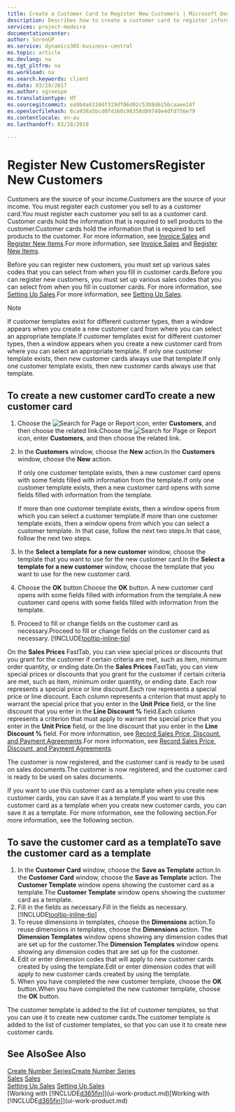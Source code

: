```yaml
---
title: Create a Customer Card to Register New Customers | Microsoft Docs
description: Describes how to create a customer card to register information about each new customer or client that you sell to.
services: project-madeira
documentationcenter: 
author: SorenGP
ms.service: dynamics365-business-central
ms.topic: article
ms.devlang: na
ms.tgt_pltfrm: na
ms.workload: na
ms.search.keywords: client
ms.date: 03/29/2017
ms.author: sgroespe
ms.translationtype: HT
ms.sourcegitcommit: ea9b4a6310df319df06d02c53b9d6156caaee24f
ms.openlocfilehash: 6ca938a5bcd0fd160c98358d89740e4dfd756e79
ms.contentlocale: en-au
ms.lasthandoff: 03/28/2018

---
```

# <a name="register-new-customers"></a><span data-ttu-id="8f79c-103">Register New Customers</span><span class="sxs-lookup"><span data-stu-id="8f79c-103">Register New Customers</span></span>
<span data-ttu-id="8f79c-104">Customers are the source of your income.</span><span class="sxs-lookup"><span data-stu-id="8f79c-104">Customers are the source of your income.</span></span> <span data-ttu-id="8f79c-105">You must register each customer you sell to as a customer card.</span><span class="sxs-lookup"><span data-stu-id="8f79c-105">You must register each customer you sell to as a customer card.</span></span> <span data-ttu-id="8f79c-106">Customer cards hold the information that is required to sell products to the customer.</span><span class="sxs-lookup"><span data-stu-id="8f79c-106">Customer cards hold the information that is required to sell products to the customer.</span></span> <span data-ttu-id="8f79c-107">For more information, see [Invoice Sales](sales-how-invoice-sales.md) and [Register New Items](inventory-how-register-new-items.md).</span><span class="sxs-lookup"><span data-stu-id="8f79c-107">For more information, see [Invoice Sales](sales-how-invoice-sales.md) and [Register New Items](inventory-how-register-new-items.md).</span></span>  

<span data-ttu-id="8f79c-108">Before you can register new customers, you must set up various sales codes that you can select from when you fill in customer cards.</span><span class="sxs-lookup"><span data-stu-id="8f79c-108">Before you can register new customers, you must set up various sales codes that you can select from when you fill in customer cards.</span></span> <span data-ttu-id="8f79c-109">For more information, see [Setting Up Sales](sales-setup-sales.md).</span><span class="sxs-lookup"><span data-stu-id="8f79c-109">For more information, see [Setting Up Sales](sales-setup-sales.md).</span></span>

> [!NOTE]  
>   <span data-ttu-id="8f79c-110">If customer templates exist for different customer types, then a window appears when you create a new customer card from where you can select an appropriate template.</span><span class="sxs-lookup"><span data-stu-id="8f79c-110">If customer templates exist for different customer types, then a window appears when you create a new customer card from where you can select an appropriate template.</span></span> <span data-ttu-id="8f79c-111">If only one customer template exists, then new customer cards always use that template.</span><span class="sxs-lookup"><span data-stu-id="8f79c-111">If only one customer template exists, then new customer cards always use that template.</span></span>

## <a name="to-create-a-new-customer-card"></a><span data-ttu-id="8f79c-112">To create a new customer card</span><span class="sxs-lookup"><span data-stu-id="8f79c-112">To create a new customer card</span></span>
1. <span data-ttu-id="8f79c-113">Choose the ![Search for Page or Report](media/ui-search/search_small.png "Search for Page or Report icon") icon, enter **Customers**, and then choose the related link.</span><span class="sxs-lookup"><span data-stu-id="8f79c-113">Choose the ![Search for Page or Report](media/ui-search/search_small.png "Search for Page or Report icon") icon, enter **Customers**, and then choose the related link.</span></span>  
2. <span data-ttu-id="8f79c-114">In the **Customers** window, choose the **New** action.</span><span class="sxs-lookup"><span data-stu-id="8f79c-114">In the **Customers** window, choose the **New** action.</span></span>

    <span data-ttu-id="8f79c-115">If only one customer template exists, then a new customer card opens with some fields filled with information from the template.</span><span class="sxs-lookup"><span data-stu-id="8f79c-115">If only one customer template exists, then a new customer card opens with some fields filled with information from the template.</span></span>

    <span data-ttu-id="8f79c-116">If more than one customer template exists, then a window opens from which you can select a customer template.</span><span class="sxs-lookup"><span data-stu-id="8f79c-116">If more than one customer template exists, then a window opens from which you can select a customer template.</span></span> <span data-ttu-id="8f79c-117">In that case, follow the next two steps.</span><span class="sxs-lookup"><span data-stu-id="8f79c-117">In that case, follow the next two steps.</span></span>
3. <span data-ttu-id="8f79c-118">In the **Select a template for a new customer** window, choose the template that you want to use for the new customer card.</span><span class="sxs-lookup"><span data-stu-id="8f79c-118">In the **Select a template for a new customer** window, choose the template that you want to use for the new customer card.</span></span>
4. <span data-ttu-id="8f79c-119">Choose the **OK** button.</span><span class="sxs-lookup"><span data-stu-id="8f79c-119">Choose the **OK** button.</span></span> <span data-ttu-id="8f79c-120">A new customer card opens with some fields filled with information from the template.</span><span class="sxs-lookup"><span data-stu-id="8f79c-120">A new customer card opens with some fields filled with information from the template.</span></span>  
5. <span data-ttu-id="8f79c-121">Proceed to fill or change fields on the customer card as necessary.</span><span class="sxs-lookup"><span data-stu-id="8f79c-121">Proceed to fill or change fields on the customer card as necessary.</span></span> [!INCLUDE[tooltip-inline-tip](includes/tooltip-inline-tip_md.md)]

<span data-ttu-id="8f79c-122">On the **Sales Prices** FastTab, you can view special prices or discounts that you grant for the customer if certain criteria are met, such as item, minimum order quantity, or ending date.</span><span class="sxs-lookup"><span data-stu-id="8f79c-122">On the **Sales Prices** FastTab, you can view special prices or discounts that you grant for the customer if certain criteria are met, such as item, minimum order quantity, or ending date.</span></span> <span data-ttu-id="8f79c-123">Each row represents a special price or line discount.</span><span class="sxs-lookup"><span data-stu-id="8f79c-123">Each row represents a special price or line discount.</span></span> <span data-ttu-id="8f79c-124">Each column represents a criterion that must apply to warrant the special price that you enter in the **Unit Price** field, or the line discount that you enter in the **Line Discount %** field.</span><span class="sxs-lookup"><span data-stu-id="8f79c-124">Each column represents a criterion that must apply to warrant the special price that you enter in the **Unit Price** field, or the line discount that you enter in the **Line Discount %** field.</span></span> <span data-ttu-id="8f79c-125">For more information, see [Record Sales Price, Discount, and Payment Agreements](sales-how-record-sales-price-discount-payment-agreements.md).</span><span class="sxs-lookup"><span data-stu-id="8f79c-125">For more information, see [Record Sales Price, Discount, and Payment Agreements](sales-how-record-sales-price-discount-payment-agreements.md).</span></span>

<span data-ttu-id="8f79c-126">The customer is now registered, and the customer card is ready to be used on sales documents.</span><span class="sxs-lookup"><span data-stu-id="8f79c-126">The customer is now registered, and the customer card is ready to be used on sales documents.</span></span>

<span data-ttu-id="8f79c-127">If you want to use this customer card as a template when you create new customer cards, you can save it as a template.</span><span class="sxs-lookup"><span data-stu-id="8f79c-127">If you want to use this customer card as a template when you create new customer cards, you can save it as a template.</span></span> <span data-ttu-id="8f79c-128">For more information, see the following section.</span><span class="sxs-lookup"><span data-stu-id="8f79c-128">For more information, see the following section.</span></span>

## <a name="to-save-the-customer-card-as-a-template"></a><span data-ttu-id="8f79c-129">To save the customer card as a template</span><span class="sxs-lookup"><span data-stu-id="8f79c-129">To save the customer card as a template</span></span>
1. <span data-ttu-id="8f79c-130">In the **Customer Card** window, choose the **Save as Template** action.</span><span class="sxs-lookup"><span data-stu-id="8f79c-130">In the **Customer Card** window, choose the **Save as Template** action.</span></span> <span data-ttu-id="8f79c-131">The **Customer Template** window opens showing the customer card as a template.</span><span class="sxs-lookup"><span data-stu-id="8f79c-131">The **Customer Template** window opens showing the customer card as a template.</span></span>
2. <span data-ttu-id="8f79c-132">Fill in the fields as necessary.</span><span class="sxs-lookup"><span data-stu-id="8f79c-132">Fill in the fields as necessary.</span></span> [!INCLUDE[tooltip-inline-tip](includes/tooltip-inline-tip_md.md)]
3. <span data-ttu-id="8f79c-133">To reuse dimensions in templates, choose the **Dimensions** action.</span><span class="sxs-lookup"><span data-stu-id="8f79c-133">To reuse dimensions in templates, choose the **Dimensions** action.</span></span> <span data-ttu-id="8f79c-134">The **Dimension Templates** window opens showing any dimension codes that are set up for the customer.</span><span class="sxs-lookup"><span data-stu-id="8f79c-134">The **Dimension Templates** window opens showing any dimension codes that are set up for the customer.</span></span>
4. <span data-ttu-id="8f79c-135">Edit or enter dimension codes that will apply to new customer cards created by using the template.</span><span class="sxs-lookup"><span data-stu-id="8f79c-135">Edit or enter dimension codes that will apply to new customer cards created by using the template.</span></span>  
5. <span data-ttu-id="8f79c-136">When you have completed the new customer template, choose the **OK** button.</span><span class="sxs-lookup"><span data-stu-id="8f79c-136">When you have completed the new customer template, choose the **OK** button.</span></span>

<span data-ttu-id="8f79c-137">The customer template is added to the list of customer templates, so that you can use it to create new customer cards.</span><span class="sxs-lookup"><span data-stu-id="8f79c-137">The customer template is added to the list of customer templates, so that you can use it to create new customer cards.</span></span>

## <a name="see-also"></a><span data-ttu-id="8f79c-138">See Also</span><span class="sxs-lookup"><span data-stu-id="8f79c-138">See Also</span></span>
[<span data-ttu-id="8f79c-139">Create Number Series</span><span class="sxs-lookup"><span data-stu-id="8f79c-139">Create Number Series</span></span>](ui-create-number-series.md)  
<span data-ttu-id="8f79c-140">[Sales](sales-manage-sales.md)  </span><span class="sxs-lookup"><span data-stu-id="8f79c-140">[Sales](sales-manage-sales.md)  </span></span>  
<span data-ttu-id="8f79c-141">[Setting Up Sales](sales-setup-sales.md)  </span><span class="sxs-lookup"><span data-stu-id="8f79c-141">[Setting Up Sales](sales-setup-sales.md)  </span></span>  
<span data-ttu-id="8f79c-142">[Working with [!INCLUDE[d365fin](includes/d365fin_md.md)]](ui-work-product.md)</span><span class="sxs-lookup"><span data-stu-id="8f79c-142">[Working with [!INCLUDE[d365fin](includes/d365fin_md.md)]](ui-work-product.md)</span></span>

